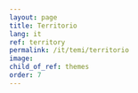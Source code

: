 ```yaml
---
layout: page
title: Territorio
lang: it
ref: territory
permalink: /it/temi/territorio
image:
child_of_ref: themes
order: 7
---
```

